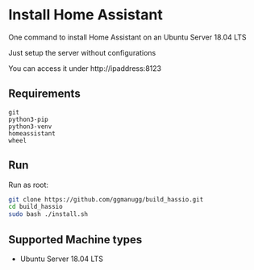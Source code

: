 
# Install Home Assistant

One command to install Home Assistant on an Ubuntu Server 18.04 LTS

Just setup the server without configurations

You can access it under http://ipaddress:8123

## Requirements

```
git
python3-pip 
python3-venv
homeassistant
wheel
```

## Run

Run as root:

```bash
git clone https://github.com/ggmanugg/build_hassio.git
cd build_hassio
sudo bash ./install.sh
```

## Supported Machine types

- Ubuntu Server 18.04 LTS
